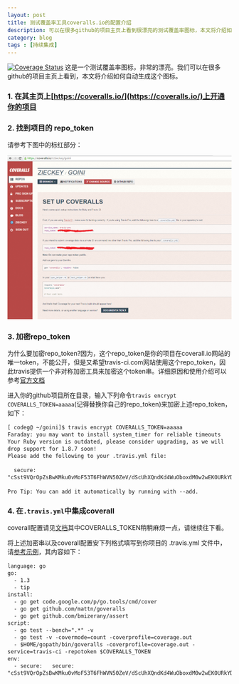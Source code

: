```yaml
---
layout: post
title: 测试覆盖率工具coveralls.io的配置介绍
description: 可以在很多github的项目主页上看到很漂亮的测试覆盖率图标，本文将介绍如何自动生成这个图标。
category: blog
tags : [持续集成]
---
```


[![Coverage Status](https://img.shields.io/coveralls/zieckey/goini.svg)](https://coveralls.io/r/zieckey/goini?branch=master)
这是一个测试覆盖率图标，非常的漂亮。我们可以在很多github的项目主页上看到，本文将介绍如何自动生成这个图标。

### 1. 在其主页上[https://coveralls.io/](https://coveralls.io/)上开通你的项目

### 2. 找到项目的 repo_token

请参考下图中的标红部分：

<a href="/images/githubpages/coverall/repo_token.png">![](/images/githubpages/coverall/repo_token.png)</a>

### 3. 加密repo_token

为什么要加密repo_token?因为，这个repo_token是你的项目在coverall.io网站的唯一token，不能公开，但是又希望travis-ci.com网站使用这个repo_token，因此travis提供一个非对称加密工具来加密这个token串。详细原因和使用介绍可以参考[官方文档](http://docs.travis-ci.com/user/encryption-keys/)

进入你的github项目所在目录，输入下列命令`travis encrypt COVERALLS_TOKEN=aaaaa`(记得替换你自己的repo_token)来加密上述repo_token，如下：


	[ codeg@ ~/goini]$ travis encrypt COVERALLS_TOKEN=aaaaa
	Faraday: you may want to install system_timer for reliable timeouts
	Your Ruby version is outdated, please consider upgrading, as we will drop support for 1.8.7 soon!
	Please add the following to your .travis.yml file:
	
	  secure: "cSst9VQrOpZsBwKMku0vMoF53T6FhWVN50ZeV/dScUhXQndKd4WuOboxdM0w2wEKOURkYDt5R3uQZ7XU0J1ekXsZ775JZmSEEdWaKSU80Yp3qF/89hc8p3r0Ej4w/EeqFC3fSJINrQzXpetvEnqzAjZQGNMO/NSATxHRkBJc7CQ="
	
	Pro Tip: You can add it automatically by running with --add. 

### 4. 在`.travis.yml`中集成coverall

coverall配置请见[文档](https://coveralls.zendesk.com/hc/en-us/articles/201342809-Go)其中COVERALLS_TOKEN稍稍麻烦一点，请继续往下看。

将上述加密串以及coverall配置安下列格式填写到你项目的 .travis.yml 文件中，请[参考示例](https://github.com/zieckey/goini/blob/master/.travis.yml)，其内容如下：

	language: go
	go:
	  - 1.3
	  - tip
	install:
	  - go get code.google.com/p/go.tools/cmd/cover
	  - go get github.com/mattn/goveralls
	  - go get github.com/bmizerany/assert
	script:
	  - go test --bench=".*" -v
	  - go test -v -covermode=count -coverprofile=coverage.out
	  - $HOME/gopath/bin/goveralls -coverprofile=coverage.out -service=travis-ci -repotoken $COVERALLS_TOKEN 
	env:
	  - secure:   secure: "cSst9VQrOpZsBwKMku0vMoF53T6FhWVN50ZeV/dScUhXQndKd4WuOboxdM0w2wEKOURkYDt5R3uQZ7XU0J1ekXsZ775JZmSEEdWaKSU80Yp3qF/89hc8p3r0Ej4w/EeqFC3fSJINrQzXpetvEnqzAjZQGNMO/NSATxHRkBJc7CQ="

